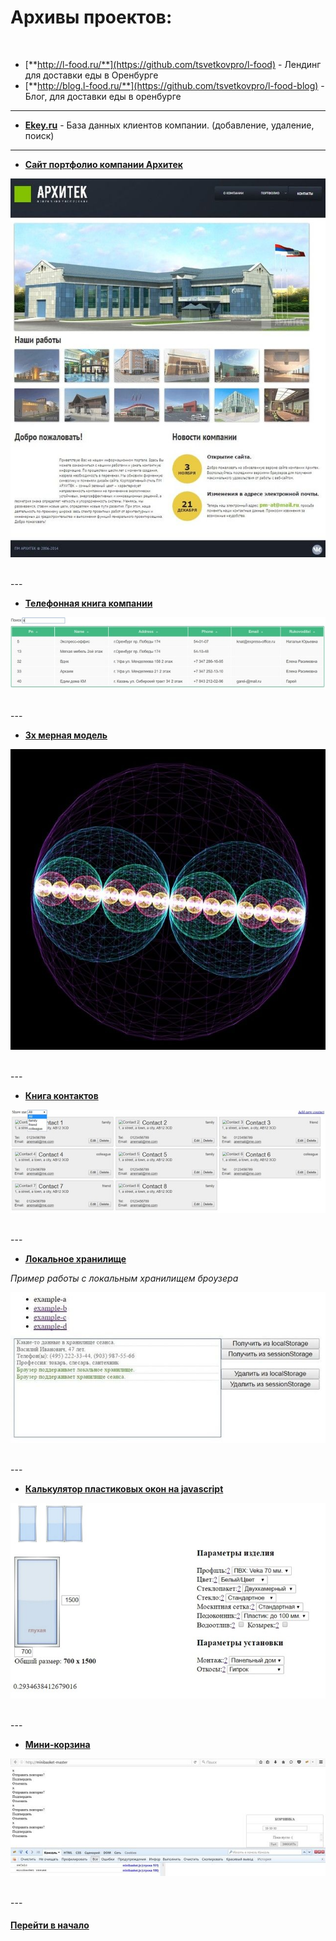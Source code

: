 # Архивы проектов:

<br />

- [**http://l-food.ru/**](https://github.com/tsvetkovpro/l-food) - Лендинг для доставки еды в Оренбурге
- [**http://blog.l-food.ru/**](https://github.com/tsvetkovpro/l-food-blog) - Блог, для доставки еды в оренбурге

---

- [**Ekey.ru**](./ekey) - База данных клиентов компании. (добавление, удаление, поиск)

---

- [**Сайт портфолио компании Архитек**](./project-arch.zip)

![](./img/pmat.jpg "Архитек")

<br />
---
<br />

- [**Телефонная книга компании**](./contacts-mtri.zip)

![](./img/contacts.jpg "Телефонная книга")

<br />
---
<br />

- [**3х мерная модель**](./vserod.7z)

![](./img/vserod.jpg "3х мерная модель атома")

<br />
---
<br />

- [**Книга контактов**](./demo-contact)

![](./img/demo-contacts.jpg "Демо контакты")

<br />
---
<br />

- [**Локальное хранилище**](./webstorage)

*Пример работы с локальным хранилищем броузера*

![](./img/local-storage.jpg "Пример работы с локальным хранилищем броузера")

<br />
---
<br />

- [**Калькулятор пластиковых окон на javascript**](./js-windows-cost-calculator.zip)

![](./img/js-window-calc.jpg "Калькулятор пластиковых окон на js")

<br />
---
<br />

- [**Мини-корзина**](./minibasket-master.zip)

![](./img/mini-basket.jpg "Мини-корзина")

<br />
---
<br />




#### [Перейти в начало](https://github.com/tsvetkovpro/sources#web-dev)



























